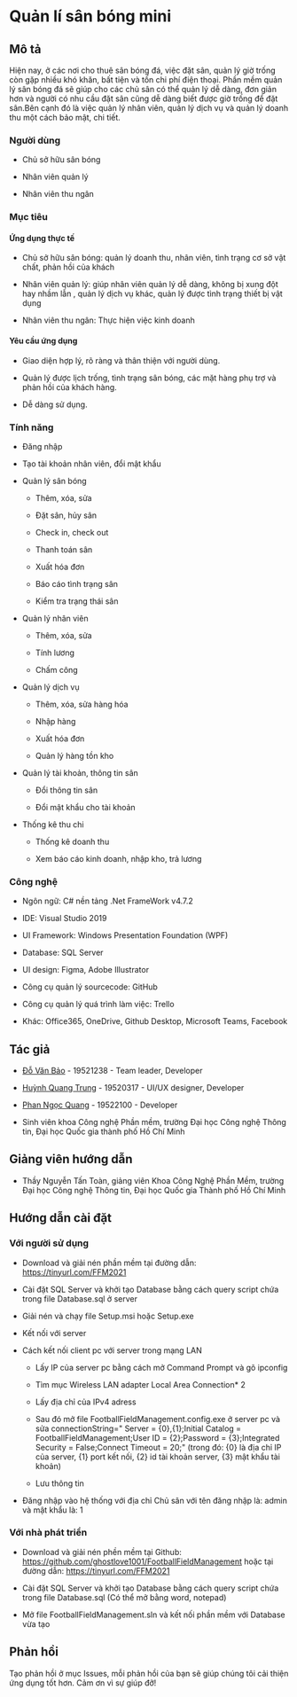 # Quản lí sân bóng mini 

 

## Mô tả 

 

Hiện nay, ở các nơi cho thuê sân bóng đá, việc đặt sân, quản lý giờ trống còn gặp nhiều khó khăn, bất tiện và tốn chi phí điện thoại. Phần mềm quản lý sân bóng đá sẽ giúp cho các chủ sân có thể quản lý dễ dàng, đơn giản hơn và người có nhu cầu đặt sân cũng dễ dàng biết được giờ trống để đặt sân.Bên cạnh đó là việc quản lý nhân viên, quản lý dịch vụ và quản lý doanh thu một cách bảo mật, chi tiết. 

### Người dùng 

* Chủ sở hữu sân bóng 

* Nhân viên quản lý 

* Nhân viên thu ngân 

### Mục tiêu 

#### Ứng dụng thực tế 

* Chủ sở hữu sân bóng: quản lý doanh thu, nhân viên, tình trạng cơ sở vật chất, phản hồi của khách 

* Nhân viên quản lý: giúp nhân viên quản lý dễ dàng, không bị xung đột hay nhầm lẫn , quản lý dịch vụ khác, quản lý được tình trạng thiết bị vật dụng 

* Nhân viên thu ngân: Thực hiện việc kinh doanh 

#### Yêu cầu ứng dụng 

* Giao diện hợp lý, rõ ràng và thân thiện với người dùng. 

* Quản lý được lịch trống, tình trạng sân bóng, các mặt hàng phụ trợ và phản hồi của khách hàng. 

* Dễ dàng sử dụng. 

### Tính năng 

* Đăng nhập 

* Tạo tài khoản nhân viên, đổi mật khẩu 

* Quản lý sân bóng 

  * Thêm, xóa, sửa 

  * Đặt sân, hủy sân 

  * Check in, check out 

  * Thanh toán sân 

  * Xuất hóa đơn 

  * Báo cáo tình trạng sân 

  * Kiểm tra trạng thái sân 

* Quản lý nhân viên 

  * Thêm, xóa, sửa 

  * Tính lương 

  * Chấm công 

* Quản lý dịch vụ 

  * Thêm, xóa, sửa hàng hóa 

  * Nhập hàng 

  * Xuất hóa đơn 

  * Quản lý hàng tồn kho 

* Quản lý tài khoản, thông tin sân 

  * Đổi thông tin sân 

  * Đổi mật khẩu cho tài khoản 

* Thống kê thu chi 

  * Thống kê doanh thu 

  * Xem báo cáo kinh doanh, nhập kho, trả lương 

### Công nghệ 

* Ngôn ngữ: C#  nền tảng .Net FrameWork v4.7.2 

* IDE: Visual Studio 2019  

* UI Framework: Windows Presentation Foundation (WPF) 

* Database: SQL Server 

* UI design: Figma, Adobe Illustrator 

* Công cụ quản lý sourcecode: GitHub 

* Công cụ quản lý quá trình làm việc: Trello 

* Khác: Office365, OneDrive, Github Desktop, Microsoft Teams, Facebook 

## Tác giả 

* [Đỗ Văn Bảo](https://www.facebook.com/ghostlove1001) - 19521238 - Team leader, Developer 

* [Huỳnh Quang Trung](https://www.facebook.com/hqt234) - 19520317 - UI/UX designer, Developer 

* [Phan Ngọc Quang](https://www.facebook.com/quangs.pn) - 19522100 - Developer 

 * Sinh viên khoa Công nghệ Phần mềm, trường Đại học Công nghệ Thông tin, Đại học Quốc gia thành phố Hồ Chí Minh 

## Giảng viên hướng dẫn 

* Thầy Nguyễn Tấn Toàn, giảng viên Khoa Công Nghệ Phần Mềm, trường Đại học Công nghệ Thông tin, Đại học Quốc gia Thành phố Hồ Chí Minh 

## Hướng dẫn cài đặt 

### Với người sử dụng 

* Download và giải nén phần mềm tại đường dẫn: https://tinyurl.com/FFM2021

* Cài đặt SQL Server và khởi tạo Database bằng cách query script chứa trong file Database.sql ở server

* Giải nén và chạy file Setup.msi hoặc Setup.exe 

* Kết nối với server

* Cách kết nối client pc với server trong mạng LAN 

  * Lấy IP của server pc bằng cách mở Command Prompt và gõ ipconfig 

  * Tìm mục Wireless LAN adapter Local Area Connection* 2 

  * Lấy địa chỉ của IPv4 adress 

  * Sau đó mở file FootballFieldManagement.config.exe ở server pc và sửa connectionString="
  Server = {0},{1};Initial Catalog = FootballFieldManagement;User ID = {2};Password = {3};Integrated Security = False;Connect Timeout = 20;"
(trong đó: {0} là địa chỉ IP của server, {1} port kết nối, {2} id tài khoản server, {3} mật khẩu tài khoản)
  * Lưu thông tin 

* Đăng nhập vào hệ thống với địa chỉ Chủ sân với tên đăng nhập là: admin và mật khẩu là: 1 

### Với nhà phát triển 

* Download và giải nén phền mềm tại Github: https://github.com/ghostlove1001/FootballFieldManagement hoặc tại đường dẫn: https://tinyurl.com/FFM2021

* Cài đặt SQL Server và khởi tạo Database bằng cách query script chứa trong file Database.sql (Có thể mở bằng word, notepad)

* Mở file FootballFieldManagement.sln và kết nối phần mềm với Database vừa tạo   

## Phản hồi 

Tạo phản hồi ở mục Issues, mỗi phản hồi của bạn sẽ giúp chúng tôi cải thiện ứng dụng tốt hơn. Cảm ơn vì sự giúp đỡ! 
